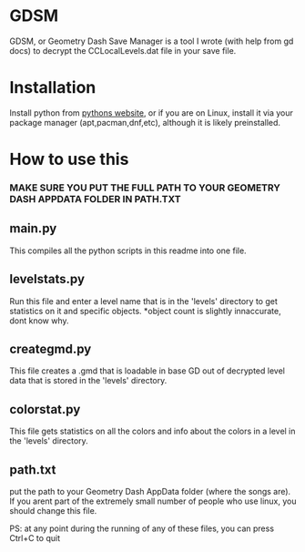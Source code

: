 # GDSM
GDSM, or Geometry Dash Save Manager is a tool I wrote (with help from gd docs) to decrypt the CCLocalLevels.dat file in your save file.
# Installation

Install python from [pythons website](https://python.org/), or if you are on Linux, install it via your package manager (apt,pacman,dnf,etc), although it is likely preinstalled.

# How to use this

### MAKE SURE YOU PUT THE FULL PATH TO YOUR GEOMETRY DASH APPDATA FOLDER IN PATH.TXT

## main.py
This compiles all the python scripts in this readme into one file.

## levelstats.py
Run this file and enter a level name that is in the 'levels' directory to get statistics on it and specific objects. *object count is slightly innaccurate, dont know why.
## creategmd.py
This file creates a .gmd that is loadable in base GD out of decrypted level data that is stored in the 'levels' directory.
## colorstat.py
This file gets statistics on all the colors and info about the colors in a level in the 'levels' directory.
## path.txt
put the path to your Geometry Dash AppData folder (where the songs are). If you arent part of the extremely small number of people who use linux, you should change this file.

PS: at any point during the running of any of these files, you can press Ctrl+C to quit